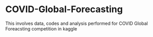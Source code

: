 # COVID-Global-Forecasting
This involves data, codes and analysis  performed for COVID Global Foreacsting competition in kaggle
